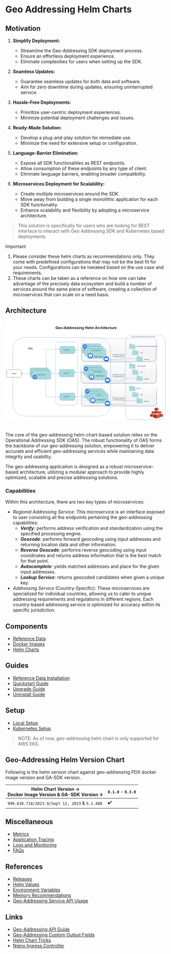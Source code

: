 # Geo Addressing Helm Charts

## Motivation

1. **Simplify Deployment:**
    - Streamline the Geo-Addressing SDK deployment process.
    - Ensure an effortless deployment experience.
    - Eliminate complexities for users when setting up the SDK.

2. **Seamless Updates:**
    - Guarantee seamless updates for both data and software.
    - Aim for zero downtime during updates, ensuring uninterrupted service.

3. **Hassle-Free Deployments:**
    - Prioritize user-centric deployment experiences.
    - Minimize potential deployment challenges and issues.

4. **Ready-Made Solution:**
    - Develop a plug-and-play solution for immediate use.
    - Minimize the need for extensive setup or configuration.

5. **Language-Barrier Elimination:**
    - Expose all SDK functionalities as REST endpoints.
    - Allow consumption of these endpoints by any type of client.
    - Eliminate language barriers, enabling broader compatibility.

6. **Microservices Deployment for Scalability:**
    - Create multiple microservices around the SDK.
    - Move away from building a single monolithic application for each SDK functionality.
    - Enhance scalability and flexibility by adopting a microservice architecture.

> This solution is specifically for users who are looking for REST interface to interact with Geo Addressing SDK and Kubernetes based deployments.


> [!IMPORTANT]
> 1. Please consider these helm charts as recommendations only. They come with predefined configurations that may not be the best fit for your needs. Configurations can be tweaked based on the use case and requirements.
> 2. These charts can be taken as a reference on how one can take advantage of the precisely data ecosystem and build a number of services around the same piece of software, creating a collection of microservices that can scale on a need basis.

## Architecture

![architecture.png](images/geoaddressing_architecture.png)

<br>The core of the geo-addressing helm-chart-based solution relies on the Operational Addressing SDK (OAS). The robust
functionality of OAS forms the backbone of our geo-addressing solution, empowering it to deliver accurate and efficient
geo-addressing services while maintaining data integrity and usability.

The geo-addressing application is designed as a robust microservice-based architecture, utilizing a modular approach to
provide highly optimized, scalable and precise addressing solutions.

### Capabilities

Within this architecture, there are two key types of microservices:

- _Regional Addressing Service_: This microservice is an interface exposed to user consisting all the endpoints
  pertaining the geo-addressing capabilities:
    - **_Verify_**: performs address verification and standardization using the specified processing engine.
    - **_Geocode_**: performs forward geocoding using input addresses and returning location data and other information.
    - **_Reverse Geocode_**: performs reverse geocoding using input coordinates and returns address information that is
      the best match for that point.
    - **_Autocomplete_**: yields matched addresses and place for the given input addresses.
    - **_Lookup Service_**: returns geocoded candidates when given a unique key.
- _Addressing Service_ (Country-Specific): These microservices are specialized for individual countries, allowing us to
  cater to unique addressing requirements and regulations in different regions. Each country-based addressing service is
  optimized for accuracy within its specific jurisdiction.

## Components

- [Reference Data](docs/ReferenceData.md)
- [Docker Images](scripts/images-to-ecr-uploader/README.md#description)
- [Helm Charts](charts/geo-addressing/README.md#helm-charts)

## Guides

- [Reference Data Installation](charts/reference-data-setup/README.md)
- [Quickstart Guide](docs/guides/eks/QuickStartEKS.md)
- [Upgrade Guide](docs/guides/eks/UpgradeGuide.md)
- [Uninstall Guide](docs/guides/eks/UninstallGuide.md)

## Setup

- [Local Setup](docker-desktop/README.md)
- [Kubernetes Setup](charts/geo-addressing/README.md)

> NOTE: As of now, geo-addressing helm chart is only supported for AWS EKS.

## Geo-Addressing Helm Version Chart

Following is the helm version chart against geo-addressing PDX docker image version and GA-SDK version.

| Helm Chart Version → <br> Docker Image Version & GA-SDK Version ↓ | `0.1.0` - `0.3.0` |
|-------------------------------------------------------------------|-------------------|
| `999.638.718/2023.9/Sept 12, 2023` & `5.1.488`                    | ✔️                |

## Miscellaneous

- [Metrics](docs/MetricsAndTraces.md#generating-insights-from-metrics)
- [Application Tracing](docs/MetricsAndTraces.md#generating-insights-from-metrics)
- [Logs and Monitoring](docs/MetricsAndTraces.md#generating-insights-from-metrics)
- [FAQs](docs/faq/FAQs.md)

## References

- [Releases](https://github.com/PreciselyData/cloudnative-geocoding-helm/releases)
- [Helm Values](charts/geo-addressing/README.md#helm-values)
- [Environment Variables](charts/geo-addressing/README.md#environment-variables)
- [Memory Recommendations](charts/geo-addressing/README.md#memory-recommendations)
- [Geo-Addressing Service API Usage](charts/geo-addressing/README.md#geo-addressing-service-api-usage)

## Links

- [Geo-Addressing API Guide](https://docs.precisely.com/docs/sftw/ggs/5.0/en/webhelp/GeoAddressingSDKDeveloperGuide/GlobalGeocodingGuide/source/AddressingAPI/addressing_api_title.html)
- [Geo-Addressing Custom Output Fields](https://docs.precisely.com/docs/sftw/ggs/5.0/en/webhelp/GeoAddressingSDKDeveloperGuide/GlobalGeocodingGuide/source/CustomFields/global_custom_output_fields_all_countries.html)
- [Helm Chart Tricks](https://helm.sh/docs/howto/charts_tips_and_tricks/)
- [Nginx Ingress Controller](https://docs.nginx.com/nginx-ingress-controller/)